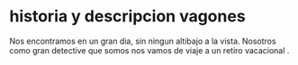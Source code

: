 # historia y descripcion vagones
Nos encontramos en un gran dia, sin ningun altibajo a la vista. 
Nosotros como gran detective que somos nos vamos de viaje a un retiro vacacional .
